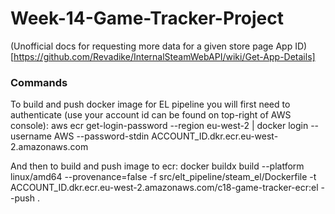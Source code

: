 # Week-14-Game-Tracker-Project

(Unofficial docs for requesting more data for a given store page App ID)[https://github.com/Revadike/InternalSteamWebAPI/wiki/Get-App-Details]

### Commands

To build and push docker image for EL pipeline you will first need to authenticate (use your account id can be found on top-right of AWS console):
aws ecr get-login-password --region eu-west-2 | docker login --username AWS --password-stdin ACCOUNT_ID.dkr.ecr.eu-west-2.amazonaws.com

And then to build and push image to ecr:
docker buildx build --platform linux/amd64 --provenance=false -f src/elt_pipeline/steam_el/Dockerfile -t ACCOUNT_ID.dkr.ecr.eu-west-2.amazonaws.com/c18-game-tracker-ecr:el --push .
